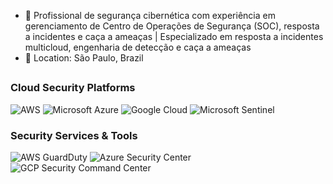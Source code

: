 - 🔐 Profissional de segurança cibernética com experiência em gerenciamento de Centro de Operações de Segurança (SOC), resposta a incidentes e caça a ameaças | Especializado em resposta a incidentes multicloud, engenharia de detecção e caça a ameaças
- 📍 Location: São Paulo, Brazil

##

### Cloud Security Platforms
![AWS](https://img.shields.io/badge/Amazon_AWS-FF9900?style=for-the-badge&logo=amazonaws&logoColor=white)
![Microsoft Azure](https://img.shields.io/badge/Microsoft_Azure-0078D4?style=for-the-badge&logo=microsoft-azure&logoColor=white)
![Google Cloud](https://img.shields.io/badge/Google_Cloud-4285F4?style=for-the-badge&logo=google-cloud&logoColor=white)
![Microsoft Sentinel](https://img.shields.io/badge/Microsoft_Sentinel-0078D4?style=for-the-badge&logo=microsoft-azure&logoColor=white)

### Security Services & Tools
![AWS GuardDuty](https://img.shields.io/badge/AWS_GuardDuty-FF9900?style=for-the-badge&logo=amazonaws&logoColor=white)
![Azure Security Center](https://img.shields.io/badge/Azure_Security_Center-0078D4?style=for-the-badge&logo=microsoft-azure&logoColor=white)
![GCP Security Command Center](https://img.shields.io/badge/GCP_Security_Command_Center-4285F4?style=for-the-badge&logo=google-cloud&logoColor=white)
